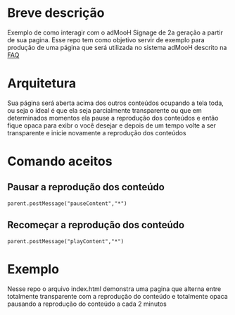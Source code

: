 # Breve descrição
Exemplo de como interagir com o adMooH Signage de 2a geração a partir de sua pagina. Esse repo tem como objetivo servir de exemplo para produção de uma página que será utilizada no sistema adMooH descrito na [FAQ](https://help.admooh.com/i474-o-que-%C3%A9-app-din%C3%A2mico-e-como-habilitar)

# Arquitetura
Sua página será aberta acima dos outros conteúdos ocupando a tela toda, ou seja o ideal é que ela seja parcialmente transparente ou que em determinados momentos ela pause a reprodução dos conteúdos e então fique opaca para exibr o você desejar e depois de um tempo volte a ser transparente e inicie novamente a reprodução dos conteúdos

# Comando aceitos

## Pausar a reprodução dos conteúdo 
```
parent.postMessage("pauseContent","*")
```

## Recomeçar a reprodução dos conteúdo 
```
parent.postMessage("playContent","*")
```

# Exemplo
Nesse repo o arquivo index.html demonstra uma pagina que alterna entre totalmente transparente com a reprodução do conteúdo e totalmente opaca pausando a reprodução do conteúdo a cada 2 minutos
